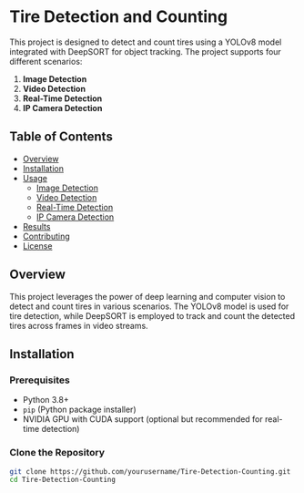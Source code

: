 # Tire Detection and Counting

This project is designed to detect and count tires using a YOLOv8 model integrated with DeepSORT for object tracking. The project supports four different scenarios:

1. **Image Detection**
2. **Video Detection**
3. **Real-Time Detection**
4. **IP Camera Detection**

## Table of Contents

- [Overview](#overview)
- [Installation](#installation)
- [Usage](#usage)
  - [Image Detection](#image-detection)
  - [Video Detection](#video-detection)
  - [Real-Time Detection](#real-time-detection)
  - [IP Camera Detection](#ip-camera-detection)
- [Results](#results)
- [Contributing](#contributing)
- [License](#license)

## Overview

This project leverages the power of deep learning and computer vision to detect and count tires in various scenarios. The YOLOv8 model is used for tire detection, while DeepSORT is employed to track and count the detected tires across frames in video streams.

## Installation

### Prerequisites

- Python 3.8+
- `pip` (Python package installer)
- NVIDIA GPU with CUDA support (optional but recommended for real-time detection)

### Clone the Repository

```bash
git clone https://github.com/yourusername/Tire-Detection-Counting.git
cd Tire-Detection-Counting



